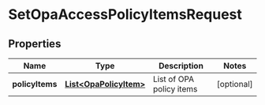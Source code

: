 

# SetOpaAccessPolicyItemsRequest


## Properties

| Name | Type | Description | Notes |
|------------ | ------------- | ------------- | -------------|
|**policyItems** | [**List&lt;OpaPolicyItem&gt;**](OpaPolicyItem.md) | List of OPA policy items |  [optional] |



